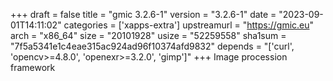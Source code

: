 +++
draft = false
title = "gmic 3.2.6-1"
version = "3.2.6-1"
date = "2023-09-01T14:11:02"
categories = ['xapps-extra']
upstreamurl = "https://gmic.eu"
arch = "x86_64"
size = "20101928"
usize = "52259558"
sha1sum = "7f5a5341e1c4eae315ac924ad96f10374afd9832"
depends = "['curl', 'opencv>=4.8.0', 'openexr>=3.2.0', 'gimp']"
+++
Image procession framework